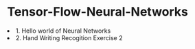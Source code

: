 # Tensor-Flow-Neural-Networks
<li> 1. Hello world of Neural Networks</li>
<li> 2. Hand Writing Recogition Exercise 2</li>

